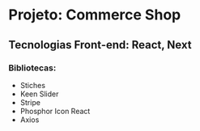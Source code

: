 # Projeto: Commerce Shop

## Tecnologias Front-end: React, Next

### Bibliotecas:

- Stiches
- Keen Slider
- Stripe
- Phosphor Icon React
- Axios
